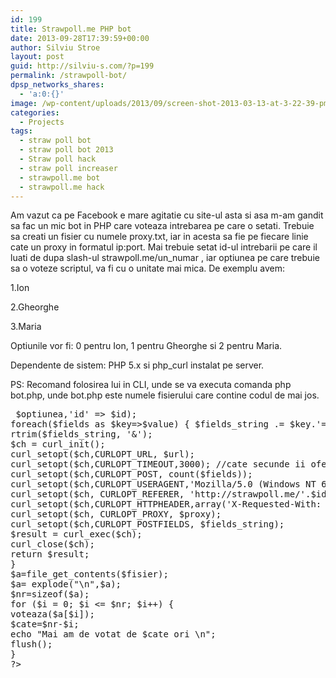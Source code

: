 ```yaml
---
id: 199
title: Strawpoll.me PHP bot
date: 2013-09-28T17:39:59+00:00
author: Silviu Stroe
layout: post
guid: http://silviu-s.com/?p=199
permalink: /strawpoll-bot/
dpsp_networks_shares:
  - 'a:0:{}'
image: /wp-content/uploads/2013/09/screen-shot-2013-03-13-at-3-22-39-pm-200x100.png
categories:
  - Projects
tags:
  - straw poll bot
  - straw poll bot 2013
  - Straw poll hack
  - straw poll increaser
  - strawpoll.me bot
  - strawpoll.me hack
---
```

Am vazut ca pe Facebook e mare agitatie cu site-ul asta si asa m-am gandit sa fac un mic bot in PHP care voteaza intrebarea pe care o setati. Trebuie sa creati un fisier cu numele proxy.txt, iar in acesta sa fie pe fiecare linie cate un proxy in formatul ip:port. Mai trebuie setat id-ul intrebarii pe care il luati de dupa slash-ul strawpoll.me/un_numar , iar optiunea pe care trebuie sa o voteze scriptul, va fi cu o unitate mai mica. De exemplu avem:

1.Ion

2.Gheorghe

3.Maria

Optiunile vor fi: 0 pentru Ion, 1 pentru Gheorghe si 2 pentru Maria.

Dependente de sistem: PHP 5.x si php_curl instalat pe server.

PS: Recomand folosirea lui in CLI, unde se va executa comanda php bot.php, unde bot.php este numele fisierului care contine codul de mai jos.

<pre class="brush: php; title: ; notranslate" title=""><?php
set_time_limit(0);
$fisier='proxy.txt'; //numele fisierului cu proxy-uri ip:port, fiecare pe o linie
function voteaza($proxy)
{
$id='seteaza_id'; //id-ul intrebarii
$optiunea='0'; //optiunea 0 inseamna prima, 1 inseamna a doua, etc.
$url = 'http://strawpoll.me/ajax/vote';
$fields = array('votes%5B%5D' => $optiunea,'id' => $id);
foreach($fields as $key=>$value) { $fields_string .= $key.'='.$value.'&'; }
rtrim($fields_string, '&');
$ch = curl_init();
curl_setopt($ch,CURLOPT_URL, $url);
curl_setopt($ch,CURLOPT_TIMEOUT,3000); //cate secunde ii oferi proxy-ului sa se conecteze
curl_setopt($ch,CURLOPT_POST, count($fields));
curl_setopt($ch,CURLOPT_USERAGENT,'Mozilla/5.0 (Windows NT 6.1) AppleWebKit/537.36 (KHTML, like Gecko) Chrome/29.0.1547.76 Safari/537.36');
curl_setopt($ch, CURLOPT_REFERER, 'http://strawpoll.me/'.$id.'/');
curl_setopt($ch,CURLOPT_HTTPHEADER,array('X-Requested-With: XMLHttpRequest'));
curl_setopt($ch, CURLOPT_PROXY, $proxy);
curl_setopt($ch,CURLOPT_POSTFIELDS, $fields_string);
$result = curl_exec($ch);
curl_close($ch);
return $result;
}
$a=file_get_contents($fisier);
$a= explode("\n",$a);
$nr=sizeof($a);
for ($i = 0; $i <= $nr; $i++) {
voteaza($a[$i]);
$cate=$nr-$i;
echo "Mai am de votat de $cate ori \n";
flush();
}
?>

</pre>
